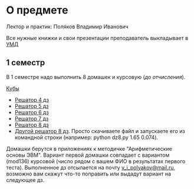# О предмете
Лектор и практик: Поляков Владимир Иванович

Все нужные книжки и свои презентации преподаватель выкладывает в [УМД](https://isu.ifmo.ru/pls/apex/f?p=2143:6:116879907823552::NO:RP:)

## 1 семестр
В 1 семестре надо выполнить 8 домашек и курсовую (_до отчисления_). 

[Кубы](https://t.me/+qO4dE84coBlkNDU6)

- [Решатор 4 дз](https://205826.github.io/T2P/T2P_EDITOR.html?id=149999)
- [Решатор 5 дз](https://205826.github.io/T2P/T2P_EDITOR.html?id=149998)
- [Решатор 6 дз](https://205826.github.io/T2P/T2P_EDITOR.html?id=149997)
- [Решатор 7 дз](https://205826.github.io/T2P/T2P_EDITOR.html?id=149996)
- [Решатор 8 дз](https://205826.github.io/T2P/T2P_EDITOR.html?id=149995)
- [Другой решатор 8 дз](https://github.com/RomanVassilchenko/ITMO-My-Projects/blob/main/Year-1/Discrete%20math%2C%20%D0%94%D0%B8%D1%81%D0%BA%D1%80%D0%B5%D1%82%D0%BD%D0%B0%D1%8F%20%D0%BC%D0%B0%D1%82%D0%B5%D0%BC%D0%B0%D1%82%D0%B8%D0%BA%D0%B0/1-semester/Homework/dz8.py). Просто скачиваете файл и запускаете его из командной строки (например: python dz8.py 1.65 0.074).

Домашки берутся в приложениях к методичке "Арифметические основы ЭВМ". Вариант первой домашки совпадает с вариантом (mod136) курсовой (число рядом с вашем ФИО в результатах первого теста).
Выполненное дз отсылается на почту v_i_polyakov@mail.ru, возможно вам скажут что-то поправить или выдадут вариант на следующее дз.
